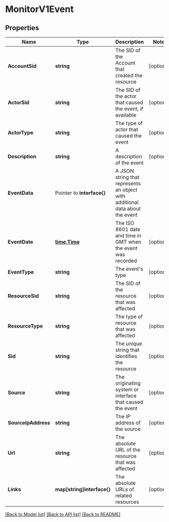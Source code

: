 # MonitorV1Event

## Properties

Name | Type | Description | Notes
------------ | ------------- | ------------- | -------------
**AccountSid** | **string** | The SID of the Account that created the resource |[optional] 
**ActorSid** | **string** | The SID of the actor that caused the event, if available |[optional] 
**ActorType** | **string** | The type of actor that caused the event |[optional] 
**Description** | **string** | A description of the event |[optional] 
**EventData** | Pointer to **interface{}** | A JSON string that represents an object with additional data about the event |
**EventDate** | [**time.Time**](time.Time.md) | The ISO 8601 date and time in GMT when the event was recorded |[optional] 
**EventType** | **string** | The event's type |[optional] 
**ResourceSid** | **string** | The SID of the resource that was affected |[optional] 
**ResourceType** | **string** | The type of resource that was affected |[optional] 
**Sid** | **string** | The unique string that identifies the resource |[optional] 
**Source** | **string** | The originating system or interface that caused the event |[optional] 
**SourceIpAddress** | **string** | The IP address of the source |[optional] 
**Url** | **string** | The absolute URL of the resource that was affected |[optional] 
**Links** | **map[string]interface{}** | The absolute URLs of related resources |[optional] 

[[Back to Model list]](../README.md#documentation-for-models) [[Back to API list]](../README.md#documentation-for-api-endpoints) [[Back to README]](../README.md)



